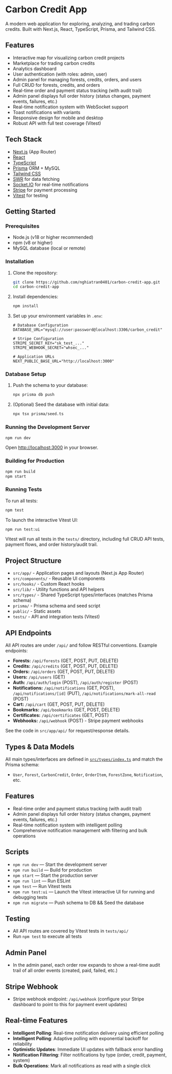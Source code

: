 # Carbon Credit App

A modern web application for exploring, analyzing, and trading carbon credits. Built with Next.js, React, TypeScript, Prisma, and Tailwind CSS.

## Features

- Interactive map for visualizing carbon credit projects
- Marketplace for trading carbon credits
- Analytics dashboard
- User authentication (with roles: admin, user)
- Admin panel for managing forests, credits, orders, and users
- Full CRUD for forests, credits, and orders
- Real-time order and payment status tracking (with audit trail)
- Admin panel displays full order history (status changes, payment events, failures, etc.)
- Real-time notification system with WebSocket support
- Toast notifications with variants
- Responsive design for mobile and desktop
- Robust API with full test coverage (Vitest)

## Tech Stack

- [Next.js](https://nextjs.org/) (App Router)
- [React](https://react.dev/)
- [TypeScript](https://www.typescriptlang.org/)
- [Prisma](https://www.prisma.io/) ORM + MySQL
- [Tailwind CSS](https://tailwindcss.com/)
- [SWR](https://swr.vercel.app/) for data fetching
- [Socket.IO](https://socket.io/) for real-time notifications
- [Stripe](https://stripe.com/) for payment processing
- [Vitest](https://vitest.dev/) for testing

## Getting Started

### Prerequisites

- Node.js (v18 or higher recommended)
- npm (v8 or higher)
- MySQL database (local or remote)

### Installation

1. Clone the repository:
   ```bash
   git clone https://github.com/nghiatran0401/carbon-credit-app.git
   cd carbon-credit-app
   ```
2. Install dependencies:
   ```bash
   npm install
   ```
3. Set up your environment variables in `.env`:

   ```env
   # Database Configuration
   DATABASE_URL="mysql://user:password@localhost:3306/carbon_credit"

   # Stripe Configuration
   STRIPE_SECRET_KEY="sk_test_..."
   STRIPE_WEBHOOK_SECRET="whsec_..."

   # Application URLs
   NEXT_PUBLIC_BASE_URL="http://localhost:3000"
   ```

### Database Setup

1. Push the schema to your database:
   ```bash
   npx prisma db push
   ```
2. (Optional) Seed the database with initial data:
   ```bash
   npx tsx prisma/seed.ts
   ```

### Running the Development Server

```bash
npm run dev
```

Open [http://localhost:3000](http://localhost:3000) in your browser.

### Building for Production

```bash
npm run build
npm start
```

### Running Tests

To run all tests:

```bash
npm test
```

To launch the interactive Vitest UI:

```bash
npm run test:ui
```

Vitest will run all tests in the `tests/` directory, including full CRUD API tests, payment flows, and order history/audit trail.

## Project Structure

- `src/app/` - Application pages and layouts (Next.js App Router)
- `src/components/` - Reusable UI components
- `src/hooks/` - Custom React hooks
- `src/lib/` - Utility functions and API helpers
- `src/types/` - Shared TypeScript types/interfaces (matches Prisma schema)
- `prisma/` - Prisma schema and seed script
- `public/` - Static assets
- `tests/` - API and integration tests (Vitest)

## API Endpoints

All API routes are under `/api/` and follow RESTful conventions. Example endpoints:

- **Forests:** `/api/forests` (GET, POST, PUT, DELETE)
- **Credits:** `/api/credits` (GET, POST, PUT, DELETE)
- **Orders:** `/api/orders` (GET, POST, PUT, DELETE)
- **Users:** `/api/users` (GET)
- **Auth:** `/api/auth/login` (POST), `/api/auth/register` (POST)
- **Notifications:** `/api/notifications` (GET, POST), `/api/notifications/[id]` (PUT), `/api/notifications/mark-all-read` (POST)
- **Cart:** `/api/cart` (GET, POST, PUT, DELETE)
- **Bookmarks:** `/api/bookmarks` (GET, POST, DELETE)
- **Certificates:** `/api/certificates` (GET, POST)
- **Webhooks:** `/api/webhook` (POST) - Stripe payment webhooks

See the code in `src/app/api/` for request/response details.

## Types & Data Models

All main types/interfaces are defined in [`src/types/index.ts`](src/types/index.ts) and match the Prisma schema:

- `User`, `Forest`, `CarbonCredit`, `Order`, `OrderItem`, `ForestZone`, `Notification`, etc.

## Features

- Real-time order and payment status tracking (with audit trail)
- Admin panel displays full order history (status changes, payment events, failures, etc.)
- Real-time notification system with intelligent polling
- Comprehensive notification management with filtering and bulk operations

## Scripts

- `npm run dev` — Start the development server
- `npm run build` — Build for production
- `npm start` — Start the production server
- `npm run lint` — Run ESLint
- `npm test` — Run Vitest tests
- `npm run test:ui` — Launch the Vitest interactive UI for running and debugging tests
- `npm run migrate` — Push schema to DB && Seed the database

## Testing

- All API routes are covered by Vitest tests in `tests/api/`
- Run `npm test` to execute all tests

## Admin Panel

- In the admin panel, each order row expands to show a real-time audit trail of all order events (created, paid, failed, etc.)

## Stripe Webhook

- Stripe webhook endpoint: `/api/webhook` (configure your Stripe dashboard to point to this for payment event updates)

## Real-time Features

- **Intelligent Polling**: Real-time notification delivery using efficient polling
- **Intelligent Polling**: Adaptive polling with exponential backoff for reliability
- **Optimistic Updates**: Immediate UI updates with fallback error handling
- **Notification Filtering**: Filter notifications by type (order, credit, payment, system)
- **Bulk Operations**: Mark all notifications as read with a single click
